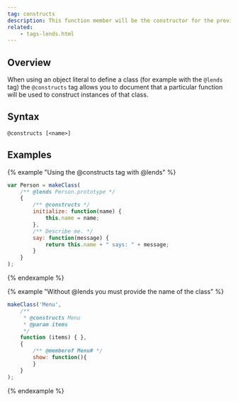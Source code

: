 ```yaml
---
tag: constructs
description: This function member will be the constructor for the previous class.
related:
    - tags-lends.html
---
```


## Overview

When using an object literal to define a class (for example with the `@lends` tag) the `@constructs`
tag allows you to document that a particular function will be used to construct instances of that
class.


## Syntax

`@constructs [<name>]`


## Examples

{% example "Using the @constructs tag with @lends" %}

```js
var Person = makeClass(
    /** @lends Person.prototype */
    {
        /** @constructs */
        initialize: function(name) {
            this.name = name;
        },
        /** Describe me. */
        say: function(message) {
            return this.name + " says: " + message;
        }
    }
);
```
{% endexample %}

{% example "Without @lends you must provide the name of the class" %}

```js
makeClass('Menu',
    /**
     * @constructs Menu
     * @param items
     */
    function (items) { },
    {
        /** @memberof Menu# */
        show: function(){
        }
    }
);
```
{% endexample %}
